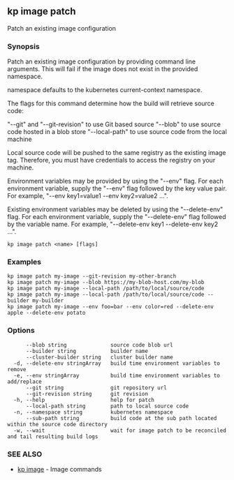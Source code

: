 ## kp image patch

Patch an existing image configuration

### Synopsis

Patch an existing image configuration by providing command line arguments.
This will fail if the image does not exist in the provided namespace.

namespace defaults to the kubernetes current-context namespace.

The flags for this command determine how the build will retrieve source code:

  "--git" and "--git-revision" to use Git based source
  "--blob" to use source code hosted in a blob store
  "--local-path" to use source code from the local machine

Local source code will be pushed to the same registry as the existing image tag.
Therefore, you must have credentials to access the registry on your machine.

Environment variables may be provided by using the "--env" flag.
For each environment variable, supply the "--env" flag followed by the key value pair.
For example, "--env key1=value1 --env key2=value2 ...".

Existing environment variables may be deleted by using the "--delete-env" flag.
For each environment variable, supply the "--delete-env" flag followed by the variable name.
For example, "--delete-env key1 --delete-env key2 ...".

```
kp image patch <name> [flags]
```

### Examples

```
kp image patch my-image --git-revision my-other-branch
kp image patch my-image --blob https://my-blob-host.com/my-blob
kp image patch my-image --local-path /path/to/local/source/code
kp image patch my-image --local-path /path/to/local/source/code --builder my-builder
kp image patch my-image --env foo=bar --env color=red --delete-env apple --delete-env potato
```

### Options

```
      --blob string              source code blob url
      --builder string           builder name
      --cluster-builder string   cluster builder name
  -d, --delete-env stringArray   build time environment variables to remove
  -e, --env stringArray          build time environment variables to add/replace
      --git string               git repository url
      --git-revision string      git revision
  -h, --help                     help for patch
      --local-path string        path to local source code
  -n, --namespace string         kubernetes namespace
      --sub-path string          build code at the sub path located within the source code directory
  -w, --wait                     wait for image patch to be reconciled and tail resulting build logs
```

### SEE ALSO

* [kp image](kp_image.md)	 - Image commands

